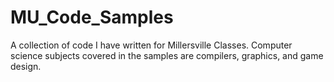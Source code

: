 # MU_Code_Samples

A collection of code I have written for Millersville Classes.
 Computer science subjects covered in the samples are compilers, graphics, and game design.
